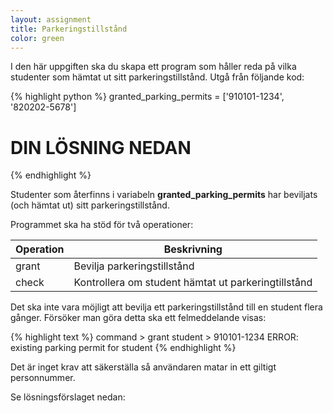 ```yaml
---
layout: assignment
title: Parkeringstillstånd
color: green
---
```

I den här uppgiften ska du skapa ett program som håller reda på vilka studenter som hämtat ut sitt parkeringstillstånd. Utgå från följande kod:

{% highlight python %}
granted_parking_permits = ['910101-1234', '820202-5678']

# DIN LÖSNING NEDAN
{% endhighlight %}

Studenter som återfinns i variabeln **granted_parking_permits** har beviljats (och hämtat ut) sitt parkeringstillstånd.

Programmet ska ha stöd för två operationer:

| Operation | Beskrivning |
| --------- | ----------- |
| grant     | Bevilja parkeringstillstånd |
| check     | Kontrollera om student hämtat ut parkeringtillstånd |

Det ska inte vara möjligt att bevilja ett parkeringstillstånd till en student flera gånger. Försöker man göra detta ska ett felmeddelande visas:

{% highlight text %}
command > grant
student > 910101-1234
ERROR: existing parking permit for student
{% endhighlight %}

Det är inget krav att säkerställa så användaren matar in ett giltigt personnummer.

Se lösningsförslaget nedan: